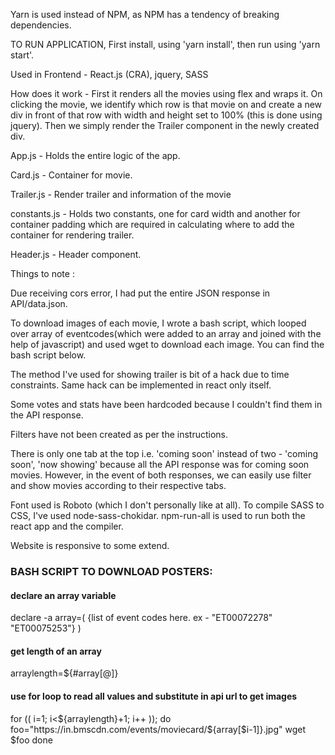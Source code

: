 Yarn is used instead of NPM, as NPM has a tendency of breaking dependencies.

TO RUN APPLICATION, First install, using 'yarn install', then run using 'yarn start'.

Used in Frontend - React.js (CRA), jquery, SASS

How does it work - First it renders all the movies using flex and wraps it. On clicking the movie, we identify which row is that movie on and create a new div in front of that row with width and height set to 100% (this is done using jquery). Then we simply render the Trailer component in the newly created div.

App.js - Holds the entire logic of the app.

Card.js - Container for movie.

Trailer.js - Render trailer and information of the movie

constants.js - Holds two constants, one for card width and another for container padding which are required in calculating where to add the container for rendering trailer.

Header.js - Header component.

Things to note :

Due receiving cors error, I had put the entire JSON response in API/data.json.

To download images of each movie, I wrote a bash script, which looped over array of eventcodes(which were added to an array and joined with the help of javascript) and used wget to download each image. You can find the bash script below.

The method I've used for showing trailer is bit of a hack due to time constraints. Same hack can be implemented in react only itself.

Some votes and stats have been hardcoded because I couldn't find them in the API response.

Filters have not been created as per the instructions.

There is only one tab at the top i.e. 'coming soon' instead of two - 'coming soon', 'now showing' because all the API response was for coming soon movies. However, in the event of both responses, we can easily use filter and show movies according to their respective tabs.

Font used is Roboto (which I don't personally like at all). To compile SASS to CSS, I've used node-sass-chokidar. npm-run-all is used to run both the react app and the compiler.

Website is responsive to some extend.


### BASH SCRIPT TO DOWNLOAD POSTERS:

#### declare an array variable
declare -a array=( {list of event codes here. ex - "ET00072278" "ET00075253"}  )

#### get length of an array
arraylength=${#array[@]}

#### use for loop to read all values and substitute in api url to get images
for (( i=1; i<${arraylength}+1; i++ ));
do
  foo="https://in.bmscdn.com/events/moviecard/${array[$i-1]}.jpg"
  wget $foo
done